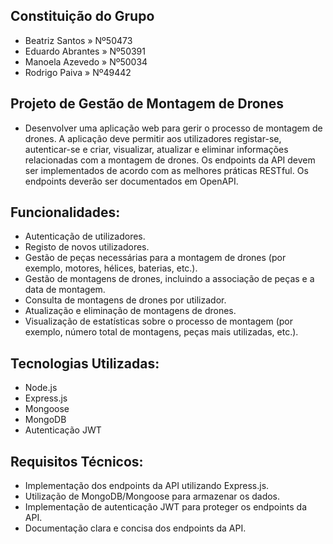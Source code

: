 ## Constituição do Grupo
- Beatriz Santos » Nº50473
- Eduardo Abrantes » Nº50391
- Manoela Azevedo » Nº50034
- Rodrigo Paiva » Nº49442

## Projeto de Gestão de Montagem de Drones

- Desenvolver uma aplicação web para gerir o processo de montagem de drones. A aplicação deve permitir aos utilizadores registar-se, autenticar-se e criar, visualizar, atualizar e eliminar informações relacionadas com a montagem de drones. Os endpoints da API devem ser implementados de acordo com as melhores práticas RESTful. Os endpoints deverão ser documentados em OpenAPI.

## Funcionalidades:

- Autenticação de utilizadores.
- Registo de novos utilizadores.
- Gestão de peças necessárias para a montagem de drones (por exemplo, motores, hélices, baterias, etc.).
- Gestão de montagens de drones, incluindo a associação de peças e a data de montagem.
- Consulta de montagens de drones por utilizador.
- Atualização e eliminação de montagens de drones.
- Visualização de estatísticas sobre o processo de montagem (por exemplo, número total de montagens, peças mais utilizadas, etc.).

## Tecnologias Utilizadas:

- Node.js
- Express.js
- Mongoose
- MongoDB
- Autenticação JWT

## Requisitos Técnicos:

- Implementação dos endpoints da API utilizando Express.js.
- Utilização de MongoDB/Mongoose para armazenar os dados.
- Implementação de autenticação JWT para proteger os endpoints da API.
- Documentação clara e concisa dos endpoints da API.
